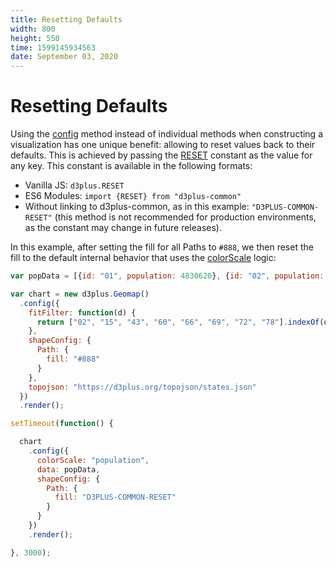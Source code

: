 ```yaml
---
title: Resetting Defaults
width: 800
height: 550
time: 1599145934563
date: September 03, 2020
---
```


[height]: 550

# Resetting Defaults

Using the [config](http://d3plus.org/docs/#BaseClass.config) method instead of individual methods when constructing a visualization has one unique benefit: allowing to reset values back to their defaults. This is achieved by passing the [RESET](https://github.com/d3plus/d3plus-common/blob/master/src/RESET.js#L5) constant as the value for any key. This constant is available in the following formats:

 * Vanilla JS: `d3plus.RESET`
 * ES6 Modules: `import {RESET} from "d3plus-common"`
 * Without linking to d3plus-common, as in this example: `"D3PLUS-COMMON-RESET"` (this method is not recommended for production environments, as the constant may change in future releases).

In this example, after setting the fill for all Paths to `#888`, we then reset the fill to the default internal behavior that uses the [colorScale](http://d3plus.org/docs/#Viz.colorScale) logic:

```js
var popData = [{id: "01", population: 4830620}, {id: "02", population: 733375}, {id: "04", population: 6641928}, {id: "05", population: 2958208}, {id: "06", population: 38421464}, {id: "08", population: 5278906}, {id: "09", population: 3593222}, {id: "10", population: 926454}, {id: "11", population: 647484}, {id: "12", population: 19645772}, {id: "13", population: 10006693}, {id: "15", population: 1406299}, {id: "16", population: 1616547}, {id: "17", population: 12873761}, {id: "18", population: 6568645}, {id: "19", population: 3093526}, {id: "20", population: 2892987}, {id: "21", population: 4397353}, {id: "22", population: 4625253}, {id: "23", population: 1329100}, {id: "24", population: 5930538}, {id: "25", population: 6705586}, {id: "26", population: 9900571}, {id: "27", population: 5419171}, {id: "28", population: 2988081}, {id: "29", population: 6045448}, {id: "30", population: 1014699}, {id: "31", population: 1869365}, {id: "32", population: 2798636}, {id: "33", population: 1324201}, {id: "34", population: 8904413}, {id: "35", population: 2084117}, {id: "36", population: 19673174}, {id: "37", population: 9845333}, {id: "38", population: 721640}, {id: "39", population: 11575977}, {id: "40", population: 3849733}, {id: "41", population: 3939233}, {id: "42", population: 12779559}, {id: "44", population: 1053661}, {id: "45", population: 4777576}, {id: "46", population: 843190}, {id: "47", population: 6499615}, {id: "48", population: 26538614}, {id: "49", population: 2903379}, {id: "50", population: 626604}, {id: "51", population: 8256630}, {id: "53", population: 6985464}, {id: "54", population: 1851420}, {id: "55", population: 5742117}, {id: "56", population: 579679}, {id: "72", population: 3583073}];

var chart = new d3plus.Geomap()
  .config({
    fitFilter: function(d) {
      return ["02", "15", "43", "60", "66", "69", "72", "78"].indexOf(d.id) < 0;
    },
    shapeConfig: {
      Path: {
        fill: "#888"
      }
    },
    topojson: "https://d3plus.org/topojson/states.json"
  })
  .render();

setTimeout(function() {

  chart
    .config({
      colorScale: "population",
      data: popData,
      shapeConfig: {
        Path: {
          fill: "D3PLUS-COMMON-RESET"
        }
      }
    })
    .render();

}, 3000);
```
